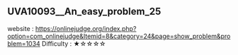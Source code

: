 ## UVA10093__An_easy_problem_25
website : https://onlinejudge.org/index.php?option=com_onlinejudge&Itemid=8&category=24&page=show_problem&problem=1034
Difficulty : ★☆☆☆☆
